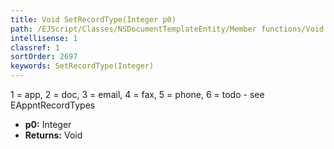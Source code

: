 ```yaml
---
title: Void SetRecordType(Integer p0)
path: /EJScript/Classes/NSDocumentTemplateEntity/Member functions/Void SetRecordType(Integer p_0)
intellisense: 1
classref: 1
sortOrder: 2697
keywords: SetRecordType(Integer)
---
```


1 = app, 2 = doc, 3 = email, 4 = fax, 5 = phone, 6 = todo - see EAppntRecordTypes



* **p0:** Integer
* **Returns:** Void

